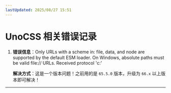 ```yaml
---
lastUpdated: 2025/08/27 15:51
---
```


# UnoCSS 相关错误记录

1. **错误信息**：Only URLs with a scheme in: file, data, and node are supported by the default ESM loader. On Windows,
   absolute paths must be valid file:// URLs. Received protocol 'c:'

   **解决方式**：这是一个版本问题！之前用的是 `65.5.0` 版本，升级为 `66.x` 以上版本即可解决！

----
